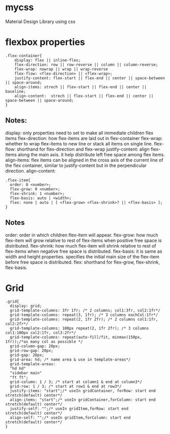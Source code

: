 # mycss
Material Design Library using css

# flexbox properties
```
.flex-container{
    display: flex || inline-flex;
    flex-direction: row || row-reverse || column || column-reverse;
    flex-wrap: nowrap || wrap || wrap-reverse
    flex-flow: <flex-direction> || <flex-wrap>;
    justify-content: flex-start || flex-end || center || space-between || space-around;
    align-items: strech || flex-start || flex-end || center || baseline;
    align-content:  strech || flex-start || flex-end || center || space-between || space-around;
}
```
Notes:
-------
display: only properties need to set to make all immediate children flex items
flex-direction: how flex-items are laid out in flex-container
flex-wrap: whether to wrap flex-items to new line or stack all items on single line.
flex-flow: shorthand for flex-direction and flex-wrap
justify-content: align flex-items along the main axis. it help distribute left free space among flex items.
align-items: flex items can be aligned in the cross axis of the current line of the flex container, similar to justify-content but in the perpendicular direction.
align-content:
```
.flex-item{
  order: 0 <number>;
  flex-grow: 0 <number>;
  flex-shrink: 1 <number>;
  flex-basis: auto | <width>;
  flex: none | auto | [ <flex-grow> <flex-shrink>? || <flex-basis> ];
}
```
Notes
-------
order: order in which children flex-item will appear.
flex-grow: how much flex-item will grow relative to rest of flex-items when positive free space is distributed.
flex-shrink: how much flex-item will shrink relative to rest of flex-items when negative free space is distributed.
flex-basis: it is same as width and height properties.  specifies the initial main size of the flex-item before free space is distributed.
flex: shorthand for flex-grow, flex-shrink, flex-basis.

# Grid
```
.grid{
  display: grid;
  grid-template-columns: 3fr 1fr; /* 2 columns; col1:3fr, col2:1fr*/
  grid-template-columns: repeat(3, 1fr); /* 3 columns eachCol:1fr*/
  grid-template-columns: repeat(2, 1fr 2fr); /* 2 columns col1:1fr, col2:2fr*/
  grid-template-columns: 100px repeat(2, 1fr 2fr); /* 3 columns col1:100px col2:1fr, col3:2fr*/
  grid-template-columns: repeat(auto-fill/fit, minmax(150px, 1fr));/*as many col as possible */
  grid-column-gap: 20px;
  grid-row-gap: 20px;
  grid-gap: 20px;
  grid-area: hd; /* name area & use in template-areas*/
  grid-template-areas:
  "hd hd"
  "sidebar main"
  "ft ft";
  grid-column: 1 / 3; /* start at column1 & end at column3*/
  grid-row: 1 / 3; /* start at row1 & end at row3*/
  justify-items: "start";/* useIn gridContainer, forRow: start end stretch(default) center*/
  align-items: "start";/* useIn gridContainer,forColumn: start end stretch(default) center*/
  justify-self: "";/* useIn gridItem,forRow: start end stretch(default) center*/
  align-self: "";/* useIn gridItem,forColumn: start end stretch(default) center*/
}
```
